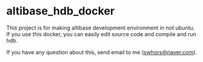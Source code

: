 # altibase_hdb_docker 

This project is for making altibase development environment in not ubuntu.
If you use this docker, you can easily edit source code and compile and run hdb.

If you have any question about this, send email to me (swhors@naver.com).
